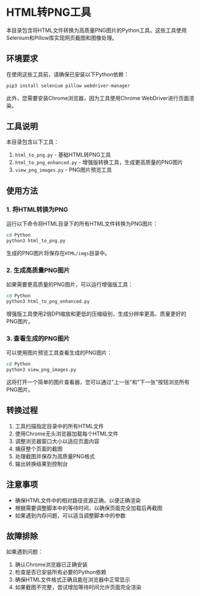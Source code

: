 # HTML转PNG工具

本目录包含将HTML文件转换为高质量PNG图片的Python工具。这些工具使用Selenium和Pillow库实现网页截图和图像处理。

## 环境要求

在使用这些工具前，请确保已安装以下Python依赖：

```bash
pip3 install selenium pillow webdriver-manager
```

此外，您需要安装Chrome浏览器，因为工具使用Chrome WebDriver进行页面渲染。

## 工具说明

本目录包含以下工具：

1. `html_to_png.py` - 基础HTML转PNG工具
2. `html_to_png_enhanced.py` - 增强版转换工具，生成更高质量的PNG图片
3. `view_png_images.py` - PNG图片预览工具

## 使用方法

### 1. 将HTML转换为PNG

运行以下命令将HTML目录下的所有HTML文件转换为PNG图片：

```bash
cd Python
python3 html_to_png.py
```

生成的PNG图片将保存在`HTML/imgs`目录中。

### 2. 生成高质量PNG图片

如果需要更高质量的PNG图片，可以运行增强版工具：

```bash
cd Python
python3 html_to_png_enhanced.py
```

增强版工具使用2倍DPI缩放和更低的压缩级别，生成分辨率更高、质量更好的PNG图片。

### 3. 查看生成的PNG图片

可以使用图片预览工具查看生成的PNG图片：

```bash
cd Python
python3 view_png_images.py
```

这将打开一个简单的图片查看器，您可以通过"上一张"和"下一张"按钮浏览所有PNG图片。

## 转换过程

1. 工具扫描指定目录中的所有HTML文件
2. 使用Chrome无头浏览器加载每个HTML文件
3. 调整浏览器窗口大小以适应页面内容
4. 捕获整个页面的截图
5. 处理截图并保存为高质量PNG格式
6. 输出转换结果到控制台

## 注意事项

- 确保HTML文件中的相对路径资源正确，以便正确渲染
- 根据需要调整脚本中的等待时间，以确保页面完全加载后再截图
- 如果遇到内存问题，可以适当调整脚本中的参数

## 故障排除

如果遇到问题：

1. 确认Chrome浏览器已正确安装
2. 检查是否已安装所有必要的Python依赖
3. 确保HTML文件格式正确且能在浏览器中正常显示
4. 如果截图不完整，尝试增加等待时间允许页面完全渲染
